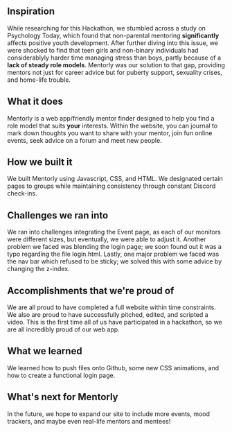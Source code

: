 ## Inspiration
While researching for this Hackathon, we stumbled across a study on Psychology Today, which found that non-parental mentoring **significantly** affects positive youth development. After further diving into this issue, we were shocked to find that teen girls and non-binary individuals had considerablyly harder time managing stress than boys, partly because of a **lack of steady role models**. Mentorly was our solution to that gap, providing mentors not just for career advice but for puberty support, sexuality crises, and home-life trouble. 

## What it does
Mentorly is a web app/friendly mentor finder designed to help you find a role model that suits **your** interests. Within the website, you can journal to mark down thoughts you want to share with your mentor, join fun online events, seek advice on a forum and meet new people.

## How we built it
We built Mentorly using Javascript, CSS, and HTML. We designated certain pages to groups while maintaining consistency through constant Discord check-ins.

## Challenges we ran into
We ran into challenges integrating the Event page, as each of our monitors were different sizes, but eventually, we were able to adjust it. Another problem we faced was blending the login page; we soon found out it was a typo regarding the file login.html. Lastly, one major problem we faced was the nav bar which refused to be sticky; we solved this with some advice by changing the z-index.

## Accomplishments that we're proud of
We are all proud to have completed a full website within time constraints. We also are proud to have successfully pitched, edited, and scripted a video. This is the first time all of us have participated in a hackathon, so we are all incredibly proud of our web app.

## What we learned
We learned how to push files onto Github, some new CSS animations, and how to create a functional login page.

## What's next for Mentorly
In the future, we hope to expand our site to include more events, mood trackers, and maybe even real-life mentors and mentees!
